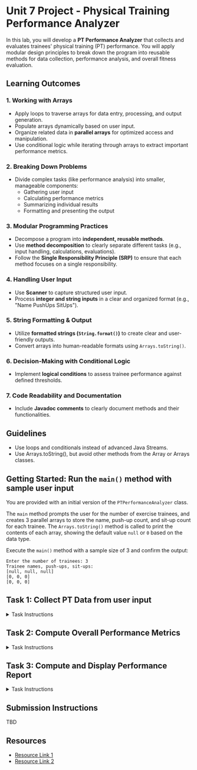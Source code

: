 # Unit 7 Project - Physical Training Performance Analyzer

In this lab, you will develop a **PT Performance Analyzer** that collects
and evaluates trainees' physical training (PT) performance.
You will apply modular design principles to break down the program
into reusable methods for data collection, performance analysis,
and overall fitness evaluation.

## **Learning Outcomes**

### **1. Working with Arrays**
- Apply loops to traverse arrays for data entry, processing, and output generation.
- Populate arrays dynamically based on user input.
- Organize related data in **parallel arrays** for optimized access and manipulation.
- Use conditional logic while iterating through arrays to extract important performance metrics.

### **2. Breaking Down Problems**
- Divide complex tasks (like performance analysis) into smaller, manageable components:
  - Gathering user input
  - Calculating performance metrics
  - Summarizing individual results
  - Formatting and presenting the output

### **3. Modular Programming Practices**
- Decompose a program into **independent, reusable methods**.
- Use **method decomposition** to clearly separate different tasks (e.g., input handling, calculations, evaluations).
- Follow the **Single Responsibility Principle (SRP)** to ensure that each method focuses on a single responsibility.

### **4. Handling User Input**
- Use **Scanner** to capture structured user input.
- Process **integer and string inputs** in a clear and organized format (e.g., "Name PushUps SitUps").

### **5. String Formatting & Output**
- Utilize **formatted strings (`String.format()`)** to create clear and user-friendly outputs.
- Convert arrays into human-readable formats using `Arrays.toString()`.

### **6. Decision-Making with Conditional Logic**
- Implement **logical conditions** to assess trainee performance against defined thresholds.

### **7. Code Readability and Documentation**
- Include **Javadoc comments** to clearly document methods and their functionalities.

## Guidelines
- Use loops and conditionals instead of advanced Java Streams.
- Use Arrays.toString(), but avoid other methods from the Array or Arrays classes.

## Getting Started: Run the `main()` method with sample user input

You are provided with an initial version of the `PTPerformanceAnalyzer` class.

The `main` method prompts the user for the number of exercise trainees, and creates
3 parallel arrays to store the name, push-up count, and sit-up count for each trainee.
The `Arrays.toString()` method is called to print the contents of each array, showing the default value `null` or `0` based on the data type.

Execute the `main()` method with a sample size of 3 and confirm the output:

```text
Enter the number of trainees: 3
Trainee names, push-ups, sit-ups:
[null, null, null]
[0, 0, 0]
[0, 0, 0]
```

## Task 1: Collect PT Data from user input

<details>
  <summary>Task Instructions</summary>

```java
    /**
     * Collects physical training (PT) data by reading names, push-up counts, and sit-up counts
     * from user input. The method uses parallel arrays to store this information.
     *
     * <p>The arrays are assumed to be instantiated with the same size.</p>
     *
     * <p>Data is entered in a single line per trainee in the format:
     * <pre>
     * Name PushUps SitUps
     * </pre>
     *
     * @param scanner The Scanner object used to read input.
     * @param names   The pre-created array to store the names.
     * @param pushUps The pre-created array to store push-up counts.
     * @param sitUps  The pre-created array to store sit-up counts.
     */
    public static void collectExerciseData(Scanner scanner, String[] names, int[] pushUps, int[] sitUps)
```

Implement the `collectExerciseData` method to collect trainees' physical
training (PT) data from user input. This method will prompt for and read names,
push-up counts, and sit-up counts and store them in parallel arrays.

You can assume that the `Scanner` parameter is not null and reads from `System.in`, and the arrays are not null and have the same length.

Use a loop to repeatedly prompt the user for input (name, push-ups, and sit-ups), then store the values in the `names`, `pushUps`, and `sitUps` arrays.

Example I/O** (for arrays of length 3):
```
Enter Name PushUps SitUps: Morgan 50 60  
Enter Name PushUps SitUps: Abel 28 48  
Enter Name PushUps SitUps: Tay 43 45  
```

Resulting array contents:
```java
names = {"Morgan", "Abel", "Tay"};
pushUps = {50, 28, 43};
sitUps = {60, 48, 45};
```

Run the JUnit tests in the `CollectDataTest` class to verify your solution.

Once the tests pass, update the `main()` method to  call `collectExerciseData` after
the arrays have been created for the specified input size.
Run the program to confirm the arrays are filled with the user input and their contents printed.

```text
Enter the number of trainees: 4
Enter Name PushUps SitUps: Nel 42 50
Enter Name PushUps SitUps: Lana 30 38
Enter Name PushUps SitUps: Zelish 28 34
Enter Name PushUps SitUps: Telaza 50 60
Trainee names, push-ups, sit-ups:
[Nel, Lana, Zelish, Telaza]
[42, 30, 28, 50]
[50, 38, 34, 60]
```

</details>

## Task 2: Compute Overall Performance Metrics

<details>
  <summary>Task Instructions</summary>

```java
/**
* Finds and returns the maximum value in an integer array.
*
* @param array The array to evaluate.
* @return The maximum value found in the array.
*/
public static int findMaxValue(int[] array) 


/**
* Finds and returns the minimum value in an integer array.
*
* @param array The array to evaluate.
* @return The minimum value found in the array.
*/
public static int findMinValue(int[] array) 

/**
* Calculates and returns the sum of all values in an integer array.
*
* @param array The array to sum up.
* @return The sum of all values in the array.
*/
public static int calculateSum(int[] array) 
```

- Implement the methods `findMaxValue`, `findMinValue`, and `calculateSum` to
return the highest value, lowest value, and total sum of the elements
in the given array.
- Run the JUnit tests in the `MetricsTest` class to verify your solution.

```java
    /**
 * Computes and returns a formatted description of overall performance metrics for a given exercise.
 * The description includes the maximum, minimum, and average scores.
 *
 * @param exerciseScores An array of scores representing performance in a specific exercise (e.g., push-ups or sit-ups).
 * @param exerciseName   The name of the exercise being analyzed.
 * @return A formatted string displaying the exercise name, maximum score, minimum score, and average score 
 *         in the format: "*** Exercise *** Max: X, Min: Y, Avg: Z.ZZ".
 */
  public static String getOverallPerformanceMetrics(int[] exerciseScores, String exerciseName)
  }
```

- Implement the method `getOverallPerformanceMetrics` to compute the metrics (min, max, average) for the array passed as a parameter.
  - The `getOverallPerformanceMetrics` method should call the `getMinValue`, `getMaxValue`, and `calculateSum` methods in determining the metrics.  Note you'll have to compute the average using the sum and the array length.  Make sure you avoid integer division!
  - The `getOverallPerformanceMetrics` method should return a formatted string that includes the exercise name and metrics as shown below. The average should be displayed with two digits after the decimal point.
    ```*** Sit-ups *** Max: 50, Min: 20, Avg: 35.00```
- Run the JUnit tests in the `OverallPerformanceMetricsTest` class to verify your solution.

Once the tests pass, update the `main()` method to  call `getOverallPerformanceMetrics` twice, once for calculating the push-ups metrics
and once for calculating the sit-ups metrics.  Print the resulting string returned by each method call.

Sample execution:

```text
Enter the number of trainees: 3
Enter Name PushUps SitUps: Alpha 50 60
Enter Name PushUps SitUps: Beta 42 56
Enter Name PushUps SitUps: Gamma 48 39
Trainee names, push-ups, sit-ups:
[Alpha, Beta, Gamma]
[50, 42, 48]
[60, 56, 39]
*** Push-ups *** Max: 50, Min: 42, Avg: 46.67
*** Sit-ups *** Max: 60, Min: 39, Avg: 51.67
```

</details>

## Task 3: Compute and Display Performance Report

<details>
  <summary>Task Instructions</summary>

```java
/**
 * Determines whether a person passes or fails based on their push-up and sit-up performance.
 *
 * @param pushUps    The number of push-ups performed.
 * @param sitUps     The number of sit-ups performed.
 * @param minPushUps The minimum required push-ups to pass.
 * @param minSitUps  The minimum required sit-ups to pass.
 * @return "Pass" if both push-ups and sit-ups meet or exceed the minimum requirements, otherwise "Fail".
 */
public static String getPerformanceStatus(int pushUps, int sitUps, int minPushUps, int minSitUps) {
```

- Implement the `getPerformanceStatus` method to return "Pass" if both push-ups and sit-ups meet or exceed the minimum requirements, otherwise "Fail".
- Run the JUnit tests in the `PerformanceStatusTest` class to verify your solution.

```java
/**
 * Generates performance summaries for multiple individuals based on their push-up and sit-up scores.
 * Each summary includes the individual's name, exercise counts, and pass/fail status.
 *
 * @param names      An array of individuals' names.
 * @param pushUps    An array of push-up scores corresponding to each individual.
 * @param sitUps     An array of sit-up scores corresponding to each individual.
 * @param minPushUps The minimum required push-ups for passing.
 * @param minSitUps  The minimum required sit-ups for passing.
 * @return A string array where each element contains the individual's name, push-up and sit-up counts,
 *         and pass/fail status formatted as: "Name - Push-ups: X, Sit-ups: Y - Status".
 */
public static String[] getPerformanceSummaries(String[] names, int[] pushUps, int[] sitUps, int minPushUps, int minSitUps)
```

- Implement the `getPerformanceSummaries` method to return a string array where each element contains the individual's name, push-up and sit-up counts, and pass/fail status formatted as:<br>"Name - Push-ups: X, Sit-ups: Y - Status".
- Run the JUnit tests in the `PerformanceSummariesTest` class to verify your solution.

Once the tests pass, update the `main()` method:
1. Prompt for and read in the minimum push-ups and sit-ups.
2. Call `getPerformanceSummaries`, passing the arrays and minimum values given by the user.
3. Iterate through the resulting array and print each summary.

Sample execution:

```text
Enter the number of trainees: 4
Enter Name PushUps SitUps: Alpha 50 60
Enter Name PushUps SitUps: Beta 40 45
Enter Name PushUps SitUps: Gamma 67 77
Enter Name PushUps SitUps: Delta 35 40
Trainee names, push-ups, sit-ups:
[Alpha, Beta, Gamma, Delta]
[50, 40, 67, 35]
[60, 45, 77, 40]
*** Push-ups *** Max: 67, Min: 35, Avg: 48.00
*** Sit-ups *** Max: 77, Min: 40, Avg: 55.50
Enter minimum push-ups required: 45
Enter minimum sit-ups required: 50
Alpha - Push-ups: 50, Sit-ups: 60 - Pass
Beta - Push-ups: 40, Sit-ups: 45 - Fail
Gamma - Push-ups: 67, Sit-ups: 77 - Pass
Delta - Push-ups: 35, Sit-ups: 40 - Fail
```

Run the Junit tests in `MainTest` to confirm your solution.

</details>

## Submission Instructions

TBD

## Resources

- [Resource Link 1](example.com)
- [Resource Link 2](example.com)
